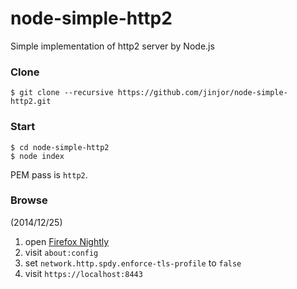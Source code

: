 node-simple-http2
=================

Simple implementation of http2 server by Node.js

### Clone
```
$ git clone --recursive https://github.com/jinjor/node-simple-http2.git
```

### Start
```
$ cd node-simple-http2
$ node index
```
PEM pass is `http2`.

### Browse
(2014/12/25)

1. open [Firefox Nightly](https://nightly.mozilla.org/)
2. visit `about:config`
3. set `network.http.spdy.enforce-tls-profile` to `false`
4. visit `https://localhost:8443`
